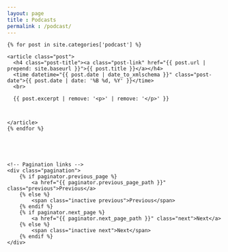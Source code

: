 ```yaml
---
layout: page
title : Podcasts
permalink : /podcast/
---
```


<!--
<div class="post-list">
    <ul>
        {% for post in  site.categories['podcast'] %}
            <li>
                <a href="{{ post.url }}">
                    {{ post.title }}
                </a>
                <time>{{ post.date | date: '%B %d, %Y' }}</time>
            </li>
        {% endfor %}
    </ul>
</div>
<br>
<br>
-->
<div class="home">

    {% for post in site.categories['podcast'] %}

    <article class="post">
      <h4 class="post-title"><a class="post-link" href="{{ post.url | prepend: site.baseurl }}">{{ post.title }}</a></h4>
      <time datetime="{{ post.date | date_to_xmlschema }}" class="post-date">{{ post.date | date: '%B %d, %Y' }}</time>
      <br>

      {{ post.excerpt | remove: '<p>' | remove: '</p>' }}


      
    </article>
    {% endfor %}





    <!-- Pagination links -->
    <div class="pagination">
        {% if paginator.previous_page %}
            <a href="{{ paginator.previous_page_path }}" class="previous">Previous</a>
        {% else %}
            <span class="inactive previous">Previous</span>
        {% endif %}
        {% if paginator.next_page %}
            <a href="{{ paginator.next_page_path }}" class="next">Next</a>
        {% else %}
            <span class="inactive next">Next</span>
        {% endif %}
    </div>
</div>
